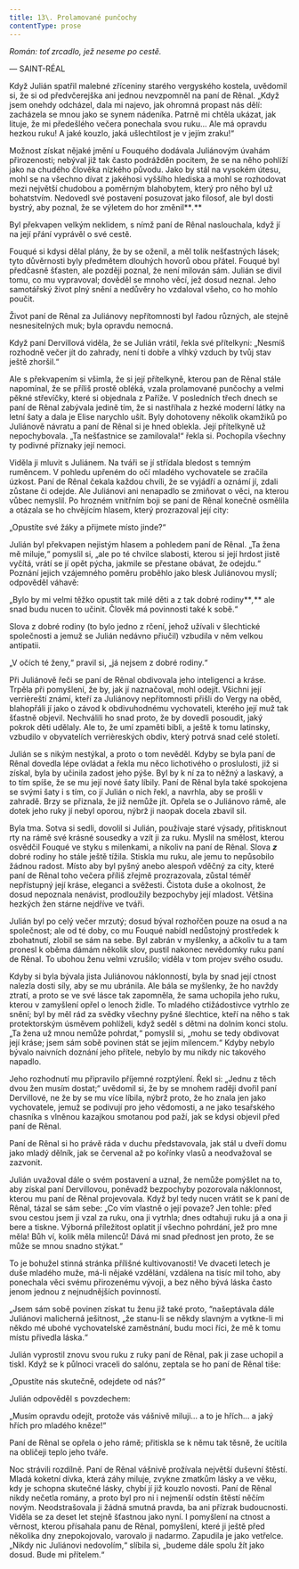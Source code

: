 ```yaml
---
title: 13\. Prolamované punčochy
contentType: prose
---
```


_Román: toť zrcadlo, jež neseme po cestě._ 

— SAINT-RÉAL

Když Julián spatřil malebné zříceniny starého vergyského kostela, uvědomil si, že si od předvčerejška ani jednou nevzpomněl na paní de Rênal. „Když jsem onehdy odcházel, dala mi najevo, jak ohromná propast nás dělí: zacházela se mnou jako se synem nádeníka. Patrně mi chtěla ukázat, jak lituje, že mi předešlého večera ponechala svou ruku… Ale má opravdu hezkou ruku! A jaké kouzlo, jaká ušlechtilost je v jejím zraku!“

Možnost získat nějaké jmění u Fouquého dodávala Juliánovým úvahám přirozenosti; nebýval již tak často podrážděn pocitem, že se na něho pohlíží jako na chudého člověka nízkého původu. Jako by stál na vysokém útesu, mohl se na všechno dívat z jakéhosi vyššího hlediska a mohl se rozhodovat mezi největší chudobou a poměrným blahobytem, který pro něho byl už bohatstvím. Nedovedl své postavení posuzovat jako filosof, ale byl dosti bystrý, aby poznal, že se výletem do hor změnil**_._**

Byl překvapen velkým neklidem, s nímž paní de Rênal naslouchala, když jí na její přání vyprávěl o své cestě.

Fouqué si kdysi dělal plány, že by se oženil, a měl tolik nešťastných lásek; tyto důvěrnosti byly předmětem dlouhých hovorů obou přátel. Fouqué byl předčasně šťasten, ale později poznal, že není milován sám. Julián se divil tomu, co mu vypravoval; dověděl se mnoho věcí, jež dosud neznal. Jeho samotářský život plný snění a nedůvěry ho vzdaloval všeho, co ho mohlo poučit.

Život paní de Rênal za Juliánovy nepřítomnosti byl řadou různých, ale stejně nesnesitelných muk; byla opravdu nemocná.

Když paní Dervillová viděla, že se Julián vrátil, řekla své přítelkyni: „Nesmíš rozhodně večer jít do zahrady, není ti dobře a vlhký vzduch by tvůj stav ještě zhoršil.“

Ale s překvapením si všimla, že si její přítelkyně, kterou pan de Rênal stále napomínal, že se příliš prostě obléká, vzala prolamované punčochy a velmi pěkné střevíčky, které si objednala z Paříže. V posledních třech dnech se paní de Rênal zabývala jedině tím, že si nastříhala z hezké moderní látky na letní šaty a dala je Elise narychlo ušít. Byly dohotoveny několik okamžiků po Juliánově návratu a paní de Rênal si je hned oblekla. Její přítelkyně už nepochybovala. „Ta nešťastnice se zamilovala!“ řekla si. Pochopila všechny ty podivné příznaky její nemoci.

Viděla ji mluvit s Juliánem. Na tváři se jí střídala bledost s temným ruměncem. V pohledu upřeném do očí mladého vychovatele se zračila úzkost. Paní de Rênal čekala každou chvíli, že se vyjádří a oznámí jí, zdali zůstane či odejde. Ale Juliánovi ani nenapadlo se zmiňovat o věci, na kterou vůbec nemyslil. Po hrozném vnitřním boji se paní de Rênal konečně osmělila a otázala se ho chvějícím hlasem, který prozrazoval její city:

„Opustíte své žáky a přijmete místo jinde?“

Julián byl překvapen nejistým hlasem a pohledem paní de Rênal. „Ta žena mě miluje,“ pomyslil si, „ale po té chvilce slabosti, kterou si její hrdost jistě vyčítá, vrátí se jí opět pýcha, jakmile se přestane obávat, že odejdu.“ Poznání jejich vzájemného poměru proběhlo jako blesk Juliánovou myslí; odpověděl váhavě:

„Bylo by mi velmi těžko opustit tak milé děti a z tak dobré rodiny**_,_** ale snad budu nucen to učinit. Člověk má povinnosti také k sobě.“

Slova z dobré rodiny (to bylo jedno z rčení, jehož užívali v šlechtické společnosti a jemuž se Julián nedávno přiučil) vzbudila v něm velkou antipatii.

„V očích té ženy,“ pravil si, „já nejsem z dobré rodiny.“

Při Juliánově řeči se paní de Rênal obdivovala jeho inteligenci a kráse. Trpěla při pomyšlení, že by, jak jí naznačoval, mohl odejít. Všichni její verrièreští známí, kteří za Juliánovy nepřítomnosti přišli do Vergy na oběd, blahopřáli jí jako o závod k obdivuhodnému vychovateli, kterého její muž tak šťastně objevil. Nechválili ho snad proto, že by dovedli posoudit, jaký pokrok děti udělaly. Ale to, že umí zpaměti bibli, a ještě k tomu latinsky, vzbudilo v obyvatelích verrièreských obdiv, který potrvá snad celé století.

Julián se s nikým nestýkal, a proto o tom nevěděl. Kdyby se byla paní de Rênal dovedla lépe ovládat a řekla mu něco lichotivého o proslulosti, již si získal, byla by učinila zadost jeho pýše. Byl by k ní za to něžný a laskavý, a to tím spíše, že se mu její nové šaty líbily. Paní de Rênal byla také spokojena se svými šaty i s tím, co jí Julián o nich řekl, a navrhla, aby se prošli v zahradě. Brzy se přiznala, že již nemůže jít. Opřela se o Juliánovo rámě, ale dotek jeho ruky jí nebyl oporou, nýbrž ji naopak docela zbavil sil.

Byla tma. Sotva si sedli, dovolil si Julián, používaje staré výsady, přitisknout rty na rámě své krásné sousedky a vzít ji za ruku. Myslil na smělost, kterou osvědčil Fouqué ve styku s milenkami, a nikoliv na paní de Rênal. Slova **_z_** dobré rodiny ho stále ještě tížila. Stiskla mu ruku, ale jemu to nepůsobilo žádnou radost. Místo aby byl pyšný anebo alespoň vděčný za city, které paní de Rênal toho večera příliš zřejmě prozrazovala, zůstal téměř nepřístupný její kráse, eleganci a svěžesti. Čistota duše a okolnost, že dosud nepoznala nenávist, prodloužily bezpochyby její mladost. Většina hezkých žen stárne nejdříve ve tváři.

Julián byl po celý večer mrzutý; dosud býval rozhořčen pouze na osud a na společnost; ale od té doby, co mu Fouqué nabídl nedůstojný prostředek k zbohatnutí, zlobil se sám na sebe. Byl zabrán v myšlenky, a ačkoliv tu a tam pronesl k oběma dámám několik slov, pustil nakonec nevědomky ruku paní de Rênal. To ubohou ženu velmi vzrušilo; viděla v tom projev svého osudu.

Kdyby si byla bývala jista Juliánovou náklonností, byla by snad její ctnost nalezla dosti síly, aby se mu ubránila. Ale bála se myšlenky, že ho navždy ztratí, a proto se ve své lásce tak zapomněla, že sama uchopila jeho ruku, kterou v zamyšlení opřel o lenoch židle. To mladého ctižádostivce vytrhlo ze snění; byl by měl rád za svědky všechny pyšné šlechtice, kteří na něho s tak protektorským úsměvem pohlíželi, když seděl s dětmi na dolním konci stolu. „Ta žena už mnou nemůže pohrdat,“ pomyslil si, „mohu se tedy obdivovat její kráse; jsem sám sobě povinen stát se jejím milencem.“ Kdyby nebylo bývalo naivních doznání jeho přítele, nebylo by mu nikdy nic takového napadlo.

Jeho rozhodnutí mu připravilo příjemné rozptýlení. Řekl si: „Jednu z těch dvou žen musím dostat;“ uvědomil si, že by se mnohem raději dvořil paní Dervillové, ne že by se mu více líbila, nýbrž proto, že ho znala jen jako vychovatele, jemuž se podivují pro jeho vědomosti, a ne jako tesařského chasníka s vlněnou kazajkou smotanou pod paží, jak se kdysi objevil před paní de Rênal.

Paní de Rênal si ho právě ráda v duchu představovala, jak stál u dveří domu jako mladý dělník, jak se červenal až po kořínky vlasů a neodvažoval se zazvonit.

Julián uvažoval dále o svém postavení a uznal, že nemůže pomýšlet na to, aby získal paní Dervillovou, poněvadž bezpochyby pozorovala náklonnost, kterou mu paní de Rênal projevovala. Když byl tedy nucen vrátit se k paní de Rênal, tázal se sám sebe: „Co vím vlastně o její povaze? Jen tohle: před svou cestou jsem ji vzal za ruku, ona ji vytrhla; dnes odtahuji ruku já a ona ji bere a tiskne. Výborná příležitost oplatit jí všechno pohrdání, jež pro mne měla! Bůh ví, kolik měla milenců! Dává mi snad přednost jen proto, že se může se mnou snadno stýkat.“

To je bohužel stinná stránka přílišné kultivovanosti! Ve dvaceti letech je duše mladého muže, má-li nějaké vzdělání, vzdálena na tisíc mil toho, aby ponechala věci svému přirozenému vývoji, a bez něho bývá láska často jenom jednou z nejnudnějších povinností.

„Jsem sám sobě povinen získat tu ženu již také proto, “našeptávala dále Juliánovi malicherná ješitnost, „že stanu-li se někdy slavným a vytkne-li mi někdo mé ubohé vychovatelské zaměstnání, budu moci říci, že mě k tomu místu přivedla láska.“

Julián vyprostil znovu svou ruku z ruky paní de Rênal, pak ji zase uchopil a tiskl. Když se k půlnoci vraceli do salónu, zeptala se ho paní de Rênal tiše:

„Opustíte nás skutečně, odejdete od nás?“

Julián odpověděl s povzdechem:

„Musím opravdu odejít, protože vás vášnivě miluji… a to je hřích… a jaký hřích pro mladého kněze!“

Paní de Rênal se opřela o jeho rámě; přitiskla se k němu tak těsně, že ucítila na obličeji teplo jeho tváře.

Noc strávili rozdílně. Paní de Rênal vášnivě prožívala největší duševní štěstí. Mladá koketní dívka, která záhy miluje, zvykne zmatkům lásky a ve věku, kdy je schopna skutečné lásky, chybí jí již kouzlo novosti. Paní de Rênal nikdy nečetla romány, a proto byl pro ni i nejmenší odstín štěstí něčím novým. Neodstrašovala ji žádná smutná pravda, ba ani přízrak budoucnosti. Viděla se za deset let stejně šťastnou jako nyní. I pomyšlení na ctnost a věrnost, kterou přísahala panu de Rênal, pomyšlení, které ji ještě před několika dny znepokojovalo, varovalo ji nadarmo. Zapudila je jako vetřelce. „Nikdy nic Juliánovi nedovolím,“ slíbila si, „budeme dále spolu žít jako dosud. Bude mi přítelem.“
